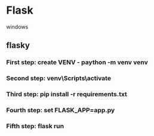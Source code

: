 # Flask 
windows
## flasky
### First step: create VENV - paython -m venv venv
### Second step: venv\Scripts\activate
### Third step: pip install -r requirements.txt
### Fourth step: set FLASK_APP=app.py
### Fifth step: flask run

